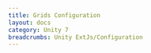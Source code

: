 ```yaml
---
title: Grids Configuration
layout: docs
category: Unity 7
breadcrumbs: Unity ExtJs/Configuration
---
```





